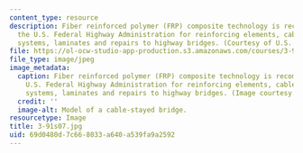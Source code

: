 ```yaml
---
content_type: resource
description: Fiber reinforced polymer (FRP) composite technology is recommended by
  the U.S. Federal Highway Administration for reinforcing elements, cable and tendon
  systems, laminates and repairs to highway bridges. (Courtesy of U.S. FHWA.)
file: https://ol-ocw-studio-app-production.s3.amazonaws.com/courses/3-91-mechanical-behavior-of-plastics-spring-2007/69d0480d7c668033a640a539fa9a2592_3-91s07.jpg
file_type: image/jpeg
image_metadata:
  caption: Fiber reinforced polymer (FRP) composite technology is recommended by the
    U.S. Federal Highway Administration for reinforcing elements, cable and tendon
    systems, laminates and repairs to highway bridges. (Image courtesy of [U.S. FHWA](http://www.fhwa.dot.gov/).)
  credit: ''
  image-alt: Model of a cable-stayed bridge.
resourcetype: Image
title: 3-91s07.jpg
uid: 69d0480d-7c66-8033-a640-a539fa9a2592
---
```

